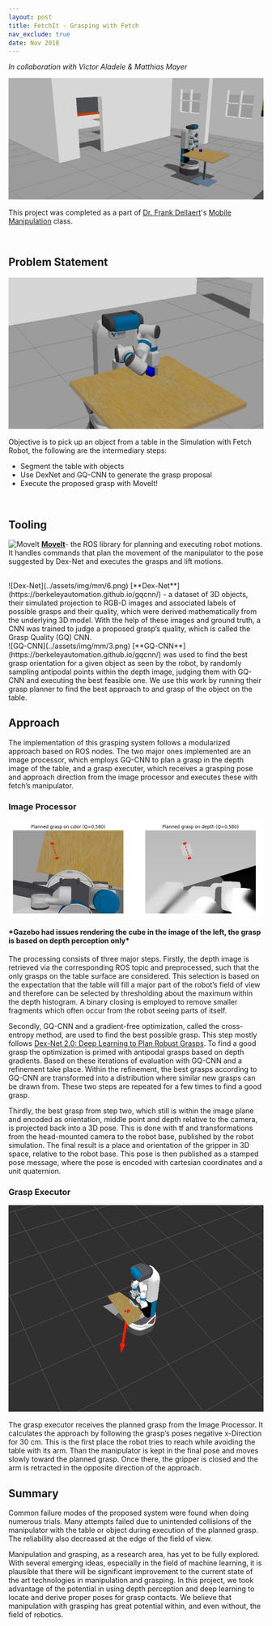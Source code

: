```yaml
---
layout: post
title: FetchIt - Grasping with Fetch
nav_exclude: true
date: Nov 2018
---
```


*In collaboration with Victor Aladele & Matthias Mayer*

<img src="../assets/img/mm/0.png" alt="mm_photo"/>

This project was completed as a part of [Dr. Frank Dellaert](https://www.cc.gatech.edu/~dellaert/FrankDellaert/Frank_Dellaert/Frank_Dellaert.html)'s [Mobile Manipulation](https://www.cc.gatech.edu/~dellaert/18F-8803MM/Mobile_Manipulation_2018.html) class.

<br>
<h2>Problem Statement</h2>

![PickObj](../assets/img/mm/1.jpeg)

Objective is to pick up an object from a table in the Simulation with Fetch Robot, the following are the intermediary steps:
<ul style="list-style-type:disc;">
	<li>Segment the table with objects</li>
	<li>Use DexNet and GQ-CNN to generate the grasp proposal</li>
	<li>Execute the proposed grasp with MoveIt!</li>
</ul> 

<br>
<h2>Tooling</h2>

![MoveIt](https://ros-planning.github.io/moveit_tutorials/_images/rviz_plugin_head.png)
[**MoveIt**](https://moveit.ros.org/)- the ROS library for planning and executing robot motions. It handles commands that plan the movement of the manipulator to the pose suggested by Dex-Net and executes the grasps and lift motions.

<br>
![Dex-Net](../assets/img/mm/6.png)
[**Dex-Net**](https://berkeleyautomation.github.io/gqcnn/) - a dataset of 3D objects, their simulated projection to RGB-D images and associated labels of possible grasps and their quality, which were derived mathematically from the underlying 3D model. With the help of these images and ground truth, a CNN was trained to judge a proposed grasp’s quality, which is called the Grasp Quality (GQ) CNN.

<br>
![GQ-CNN](../assets/img/mm/3.png)
[**GQ-CNN**](https://berkeleyautomation.github.io/gqcnn/) was used to find the best grasp orientation for a given object as seen by the robot, by randomly sampling antipodal points within the depth image, judging them with GQ-CNN and executing the best feasible one. We use this work by running their grasp planner to find the best approach to and grasp of the object on the table.

<h2>Approach</h2>

The implementation of this grasping system follows a modularized approach based on ROS nodes. The two major ones implemented are an image processor, which employs GQ-CNN to plan a grasp in the depth image of the table, and a grasp executer, which receives a grasping pose and approach direction from the image processor and executes these with fetch’s manipulator.

<h3>Image Processor</h3>

![GQ](../assets/img/mm/5.png)

<h4>*Gazebo had issues rendering the cube in the image of the left, the grasp is based on depth perception only*</h4>


The processing consists of three major steps. Firstly, the depth image is retrieved via the corresponding ROS topic and preprocessed, such that the only grasps on the table surface are considered. This selection is based on the expectation that the table will fill a major part of the robot’s field of view and therefore can be selected by thresholding about the maximum within the depth histogram. A binary closing is employed to remove smaller fragments which often occur from the robot seeing parts of itself.

Secondly, GQ-CNN and a gradient-free optimization, called the cross-entropy method, are used to find the best possible grasp. This step mostly follows [Dex-Net 2.0: Deep Learning to Plan Robust Grasps](https://arxiv.org/abs/1703.09312). To find a good grasp the optimization is primed with antipodal grasps based on depth gradients. Based on these iterations of evaluation with GQ-CNN and a refinement take place. Within the refinement, the best grasps according to GQ-CNN are transformed into a distribution where similar new grasps can be drawn from. These two steps are repeated for a few times to find a good grasp.

Thirdly, the best grasp from step two, which still is within the image plane and encoded as orientation, middle point and depth relative to the camera, is projected back into a 3D pose. This is done with tf and transformations from the head-mounted camera to the robot base, published by the robot simulation. The final result is a place and orientation of the gripper in 3D space, relative to the robot base. This pose is then published as a stamped pose message, where the pose is encoded with cartesian coordinates and a unit quaternion.


<h3>Grasp Executor</h3>

![Grasp](../assets/img/mm/2.png)

The grasp executor receives the planned grasp from the Image Processor. It calculates the approach by following the grasp’s poses negative x-Direction for 30 cm. This is the first place the robot tries to reach while avoiding the table with its arm. Than the manipulator is kept in the final pose and moves slowly toward the planned grasp. Once there, the gripper is closed and the arm is retracted in the opposite direction of the approach.

<h2>Summary</h2>
Common failure modes of the proposed system were found when doing numerous trials. Many attempts failed due to unintended collisions of the manipulator with the table or object during execution of the planned grasp. The reliability also decreased at the edge of the field of view. 

Manipulation and grasping, as a research area, has yet to be fully explored. With several emerging ideas, especially in the field of machine learning, it is plausible that there will be significant improvement to the current state of the art technologies in manipulation and grasping. In this project, we took advantage of the potential in using depth perception and deep learning to locate and derive proper poses for grasp contacts. We believe that manipulation with grasping has great potential within, and even without, the field of robotics.
